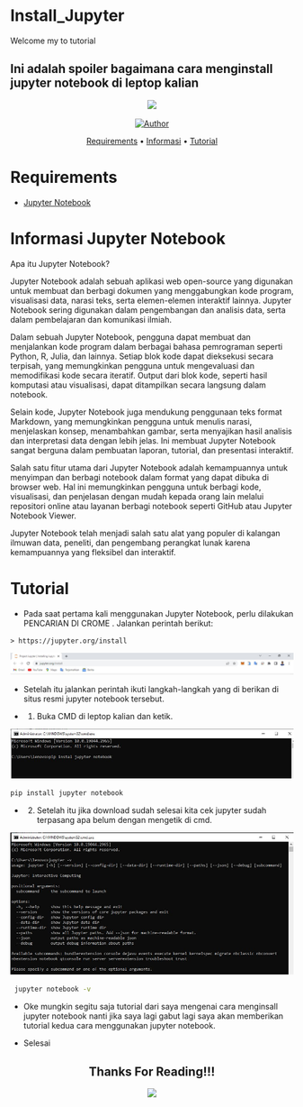 # Install_Jupyter
Welcome my to tutorial

## Ini adalah spoiler bagaimana cara menginstall jupyter notebook di leptop kalian


<p align="center">
 <img src="https://user-images.githubusercontent.com/91085882/137566814-9c8c078c-1c3e-475c-b23d-7f4922f74beb.gif"/>
</p>
<p align="center">
<a href="https://github.com/akmalabdilah"><img title="Author" src="https://img.shields.io/discord/102860784329052160?color=BLUE&label=M.%20AKMAL%20AL%20ABDILAH1&logo=GITHUB&logoColor=BLACK&style=plastic"></a>
<p align="center">

<p align="center">
<a href="https://github.com/akmalabdilah/Install_Jupyter">Requirements</a> •
<a href="https://github.com/akmalabdilah/Install_Jupyter">Informasi</a> •
<a href="https://github.com/akmalabdilah/Install_Jupyter">Tutorial</a>
</p>
</div>

# Requirements
- [Jupyter Notebook](https://git-scm.com/download)

# Informasi Jupyter Notebook
Apa itu Jupyter Notebook?
<p>
Jupyter Notebook adalah sebuah aplikasi web open-source yang digunakan untuk membuat dan berbagi dokumen yang menggabungkan kode program, visualisasi data, narasi teks, serta elemen-elemen interaktif lainnya. Jupyter Notebook sering digunakan dalam pengembangan dan analisis data, serta dalam pembelajaran dan komunikasi ilmiah.

Dalam sebuah Jupyter Notebook, pengguna dapat membuat dan menjalankan kode program dalam berbagai bahasa pemrograman seperti Python, R, Julia, dan lainnya. Setiap blok kode dapat dieksekusi secara terpisah, yang memungkinkan pengguna untuk mengevaluasi dan memodifikasi kode secara iteratif. Output dari blok kode, seperti hasil komputasi atau visualisasi, dapat ditampilkan secara langsung dalam notebook.

Selain kode, Jupyter Notebook juga mendukung penggunaan teks format Markdown, yang memungkinkan pengguna untuk menulis narasi, menjelaskan konsep, menambahkan gambar, serta menyajikan hasil analisis dan interpretasi data dengan lebih jelas. Ini membuat Jupyter Notebook sangat berguna dalam pembuatan laporan, tutorial, dan presentasi interaktif.

Salah satu fitur utama dari Jupyter Notebook adalah kemampuannya untuk menyimpan dan berbagi notebook dalam format yang dapat dibuka di browser web. Hal ini memungkinkan pengguna untuk berbagi kode, visualisasi, dan penjelasan dengan mudah kepada orang lain melalui repositori online atau layanan berbagi notebook seperti GitHub atau Jupyter Notebook Viewer.

Jupyter Notebook telah menjadi salah satu alat yang populer di kalangan ilmuwan data, peneliti, dan pengembang perangkat lunak karena kemampuannya yang fleksibel dan interaktif.
</p>

# Tutorial
- Pada saat pertama kali menggunakan Jupyter Notebook, perlu dilakukan PENCARIAN DI CROME 
. Jalankan perintah berikut:

```chrome
> https://jupyter.org/install
```


![Gambar 1](Screenshots/ss1.JPG)


- Setelah itu jalankan perintah ikuti langkah-langkah yang di berikan di situs resmi jupyter notebook tersebut.

- 1. Buka CMD di leptop kalian dan ketik.

![Gambar 2](Screenshots/ss2.JPG)

```bash
pip install jupyter notebook

```

- 2. Setelah itu jika download sudah selesai kita cek jupyter sudah terpasang apa belum dengan mengetik di cmd.

![Gambar 3](Screenshots/ss3.JPG)

```bash
 jupyter notebook -v

```

- Oke mungkin segitu saja tutorial dari saya mengenai cara menginsall jupyter notebook nanti jika saya lagi gabut lagi saya akan memberikan tutorial kedua cara menggunakan jupyter notebook.

- Selesai


<div>
<h2 align="center">Thanks For Reading!!!</h2>
<div align="center">
<img src="https://user-images.githubusercontent.com/91085882/222731693-24383140-7623-4e7a-a528-6621380b7be8.gif">